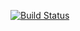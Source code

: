 [![Build Status](https://dev.azure.com/mauriciomelendez/Space%20Game%20-%20web%20-%20Workflow/_apis/build/status/mslearn-tailspin-spacegame-web?branchName=feature%2Fhome-page-text)](https://dev.azure.com/mauriciomelendez/Space%20Game%20-%20web%20-%20Workflow/_build/latest?definitionId=2&branchName=feature%2Fhome-page-text)